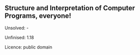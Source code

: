 ## Structure and Interpretation of Computer Programs, everyone!

Unsolved: -

Unfinised: 1.18

Licence: public domain
